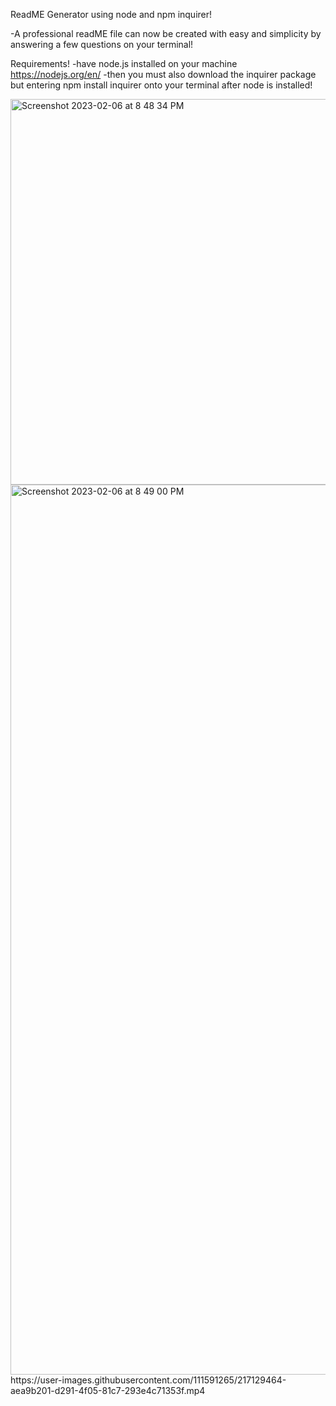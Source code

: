 ReadME Generator using node and npm inquirer!

-A professional readME file can now be created with easy and simplicity by answering a few questions on your terminal!


Requirements!
-have node.js installed on your machine https://nodejs.org/en/
-then you must also download the inquirer package but entering npm install inquirer onto your terminal after node is installed!

<img width="617" alt="Screenshot 2023-02-06 at 8 48 34 PM" src="https://user-images.githubusercontent.com/111591265/217127210-851b66ef-56b1-4da1-87fa-591cf8a48688.png">

<br>

<img width="1424" alt="Screenshot 2023-02-06 at 8 49 00 PM" src="https://user-images.githubusercontent.com/111591265/217127261-e3841e3a-a460-43e4-b25b-2d65c84de0f1.png">

<br>
https://user-images.githubusercontent.com/111591265/217129464-aea9b201-d291-4f05-81c7-293e4c71353f.mp4

